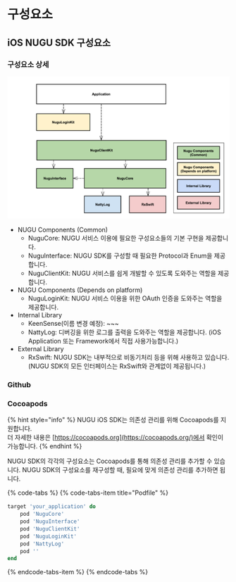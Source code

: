 # 구성요소

## iOS NUGU SDK 구성요소

### 구성요소 상세

![](../../../.gitbook/assets/ios-nugu-sdk-architecture.png)

* NUGU Components \(Common\)
  * NuguCore: NUGU 서비스 이용에 필요한 구성요소들의 기본 구현을 제공합니다.
  * NuguInterface: NUGU SDK를 구성할 때 필요한 Protocol과 Enum을 제공합니다.
  * NuguClientKit: NUGU 서비스를 쉽게 개발할 수 있도록 도와주는 역할을 제공합니다.
* NUGU Components \(Depends on platform\)
  * NuguLoginKit: NUGU 서비스 이용을 위한 OAuth 인증을 도와주는 역할을 제공합니다.
* Internal Library
  * KeenSense\(이름 변경 예정\): ~~~
  * NattyLog: 디버깅을 위한 로그를 출력을 도와주는 역할을 제공합니다. \(iOS Application 또는 Framework에서 직접 사용가능합니다.\)
* External Library
  * RxSwift: NUGU SDK는 내부적으로 비동기처리 등을 위해 사용하고 있습니다.  \(NUGU SDK의 모든 인터페이스는 RxSwift와 관계없이 제공됩니다.\)

### Github

### Cocoapods

{% hint style="info" %}
NUGU iOS SDK는 의존성 관리를 위해 Cocoapods를 지원합니다.   
더 자세한 내용은 [https://cocoapods.org](https://cocoapods.org/)에서 확인이 가능합니다.
{% endhint %}

NUGU SDK의 각각의 구성요소는 Cocoapods를 통해 의존성 관리를 추가할 수 있습니다. NUGU SDK의 구성요소를 재구성할 때, 필요에 맞게 의존성 관리를 추가하면 됩니다.

{% code-tabs %}
{% code-tabs-item title="Podfile" %}
```ruby
target 'your_application' do
    pod 'NuguCore'
    pod 'NuguInterface'
    pod 'NuguClientKit'
    pod 'NuguLoginKit'
    pod 'NattyLog'
    pod ''
end
```
{% endcode-tabs-item %}
{% endcode-tabs %}

